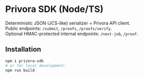 # Privora SDK (Node/TS)

Deterministic JSON (JCS-like) serializer + Privora API client.  
Public endpoints: `/submit`, `/proofs`, `/proofs/verify`.  
Optional HMAC-protected internal endpoints: `/next-job`, `/proof`.

## Installation
```bash
npm i privora-sdk
# or for local development:
npm run build
